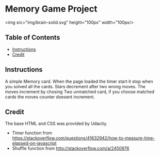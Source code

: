 


# Memory Game Project

<img src="img/brain-solid.svg" height="100px" width="100px/>

## Table of Contents
* [Instructions](#instructions)
* [Credit](#credit)

## Instructions
A simple Memory card. When the page loaded the timer start it stop when you solved all the cards. Stars decrement after two wrong moves. The moves increment by chosing Two unmatched card, if you choose matched cards the moves counter doesent increment. 


## Credit 
The base HTML and CSS  was provided by Udacity. 
- Timer function from https://stackoverflow.com/questions/41632942/how-to-measure-time-elapsed-on-javascript
- Shuffle function from http://stackoverflow.com/a/2450976
